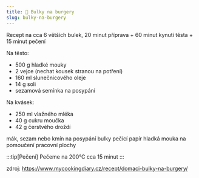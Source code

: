 ```yaml
---
title: 🍔 Bulky na burgery
slug: bulky-na-burgery
---
```


Recept na cca 6 větších bulek, 20 minut příprava + 60 minut kynutí těsta + 15 minut pečení

Na těsto:

- 500 g hladké mouky
- 2 vejce (nechat kousek stranou na potření)
- 160 ml slunečnicového oleje
- 14 g soli
- sezamová semínka na posypání
 
Na kvásek:

- 250 ml vlažného mléka
- 40 g cukru moučka
- 42 g čerstvého droždí

mák, sezam nebo kmín na posypání bulky pečící papír hladká mouka na pomoučení pracovní plochy

:::tip[Pečení]
Pečeme na 200°C cca 15 minut
:::

zdroj: https://www.mycookingdiary.cz/recept/domaci-bulky-na-burgery/
